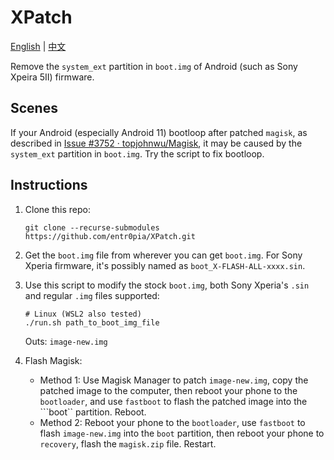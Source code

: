 # XPatch

[English](https://github.com/entr0pia/XPatch#readme) | [中文](https://github.com/entr0pia/XPatch/blob/master/readme_zh.md)

Remove the ```system_ext``` partition in ```boot.img``` of Android (such as Sony Xpeira 5II) firmware.

## Scenes
If your Android (especially Android 11) bootloop after patched ```magisk```, as described in [Issue #3752 · topjohnwu/Magisk](https://github.com/topjohnwu/Magisk/issues/3752), it may be caused by the ```system_ext``` partition in ```boot.img```. Try the script to fix bootloop.

## Instructions
1. Clone this repo:
    ```shell
    git clone --recurse-submodules https://github.com/entr0pia/XPatch.git
    ```

2. Get the ```boot.img``` file from wherever you can get ```boot.img```. For Sony Xperia firmware, it's possibly named as ```boot_X-FLASH-ALL-xxxx.sin```.

3. Use this script to modify the stock ```boot.img```, both Sony Xperia's ```.sin``` and regular ```.img``` files supported:
    ```
    # Linux (WSL2 also tested)
    ./run.sh path_to_boot_img_file
    ```
    Outs: ```image-new.img```

4. Flash Magisk:
    - Method 1: Use Magisk Manager to patch ```image-new.img```, copy the patched image to the computer, then reboot your phone to the ```bootloader```, and use ```fastboot``` to flash the patched image into the ```boot`` partition. Reboot.
    - Method 2: Reboot your phone to the ```bootloader```, use ```fastboot``` to flash ```image-new.img``` into the ```boot``` partition, then reboot your phone to ```recovery```, flash the ```magisk.zip``` file. Restart.